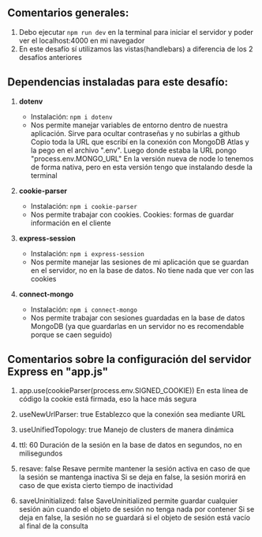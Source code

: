 ## Comentarios generales:

1. Debo ejecutar `npm run dev` en la terminal para iniciar el servidor y poder ver el localhost:4000 en mi navegador
2. En este desafío sí utilizamos las vistas(handlebars) a diferencia de los 2 desafíos anteriores



## Dependencias instaladas para este desafío:

1. **dotenv**
   - Instalación: `npm i dotenv`
   - Nos permite manejar variables de entorno dentro de nuestra aplicación. Sirve para ocultar contraseñas y no subirlas a github
Copio toda la URL que escribí en la conexión con MongoDB Atlas y la pego en el archivo ".env". Luego donde estaba la URL pongo "process.env.MONGO_URL"
En la versión nueva de node lo tenemos de forma nativa, pero en esta versión tengo que instalando desde la terminal

2. **cookie-parser**
   - Instalación: `npm i cookie-parser`
   - Nos permite trabajar con cookies. Cookies: formas de guardar información en el cliente


3. **express-session**
   - Instalación: `npm i express-session`
   - Nos permite manejar las sesiones de mi aplicación que se guardan en el servidor, no en la base de datos. No tiene nada que ver con las cookies

4. **connect-mongo**
   - Instalación: `npm i connect-mongo`
   - Nos permite trabajar con sesiones guardadas en la base de datos MongoDB (ya que guardarlas en un servidor no es recomendable porque se caen seguido)



## Comentarios sobre la configuración del servidor Express en "app.js"

1. app.use(cookieParser(process.env.SIGNED_COOKIE))
En esta línea de código la cookie está firmada, eso la hace más segura

2. useNewUrlParser: true
Establezco que la conexión sea mediante URL

3. useUnifiedTopology: true
Manejo de clusters de manera dinámica

4. ttl: 60
Duración de la sesión en la base de datos en segundos, no en milisegundos

5. resave: false
Resave permite mantener la sesión activa en caso de que la sesión se mantenga inactiva
Si se deja en false, la sesión morirá en caso de que exista cierto tiempo de inactividad

6. saveUninitialized: false
SaveUninitialized permite guardar cualquier sesión aún cuando el objeto de sesión no tenga nada por contener
Si se deja en false, la sesión no se guardará si el objeto de sesión está vacío al final de la consulta